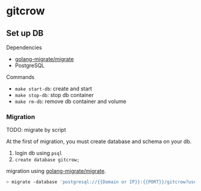 # gitcrow

## Set up DB
Dependencies
- [golang-migrate/migrate](https://github.com/golang-migrate/migrate)
- PostgreSQL

Commands
- `make start-db`: create and start
- `make stop-db`: stop db container
- `make rm-db`: remove db container and volume

### Migration
TODO: migrate by script

At the first of migration, you must create database and schema on your db.
1. login db using `psql`
1. `create database gitcrow;`

migration using [golang-migrate/migrate](https://github.com/golang-migrate/migrate).
```bash
> migrate -database 'postgresql://{{Domain or IP}}:{{PORT}}/gitcrow?user={{USERNAME}}&password={{PASSWORD}}&sslmode=disable' -path ./migrations/ up
```
